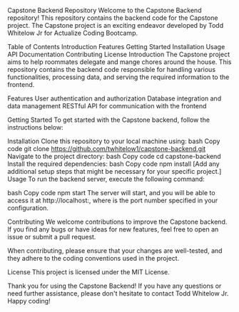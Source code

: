 Capstone Backend Repository
Welcome to the Capstone Backend repository! This repository contains the backend code for the Capstone project. The Capstone project is an exciting endeavor developed by Todd Whitelow Jr for Actualize Coding Bootcamp.

Table of Contents
Introduction
Features
Getting Started
Installation
Usage
API Documentation
Contributing
License
Introduction
The Capstone project aims to help roommates delegate and mange chores around the house. This repository contains the backend code responsible for handling various functionalities, processing data, and serving the required information to the frontend.

Features
User authentication and authorization
Database integration and data management
RESTful API for communication with the frontend

Getting Started
To get started with the Capstone backend, follow the instructions below:

Installation
Clone this repository to your local machine using:
bash
Copy code
git clone https://github.com/twhitelow1/capstone-backend.git
Navigate to the project directory:
bash
Copy code
cd capstone-backend
Install the required dependencies:
bash
Copy code
npm install
[Add any additional setup steps that might be necessary for your specific project.]
Usage
To run the backend server, execute the following command:

bash
Copy code
npm start
The server will start, and you will be able to access it at http://localhost:<PORT>, where <PORT> is the port number specified in your configuration.

Contributing
We welcome contributions to improve the Capstone backend. If you find any bugs or have ideas for new features, feel free to open an issue or submit a pull request.

When contributing, please ensure that your changes are well-tested, and they adhere to the coding conventions used in the project.

License
This project is licensed under the MIT License.

Thank you for using the Capstone Backend! If you have any questions or need further assistance, please don't hesitate to contact Todd Whitelow Jr. Happy coding!